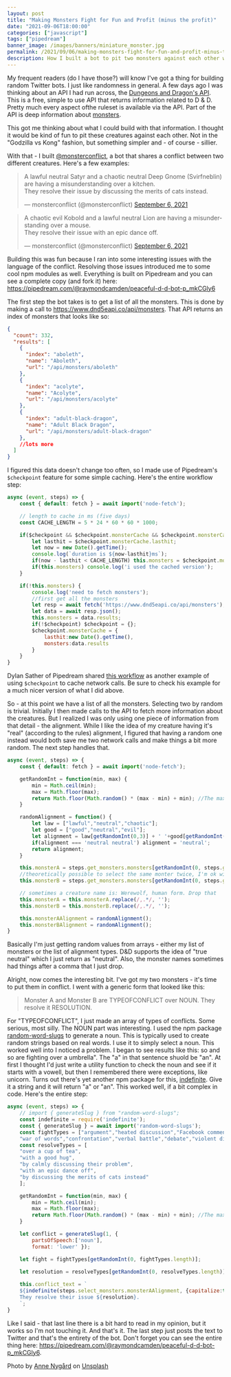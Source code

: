 ```yaml
---
layout: post
title: "Making Monsters Fight for Fun and Profit (minus the profit)"
date: "2021-09-06T18:00:00"
categories: ["javascript"]
tags: ["pipedream"]
banner_image: /images/banners/miniature_monster.jpg
permalink: /2021/09/06/making-monsters-fight-for-fun-and-profit-minus-the-profit
description: How I built a bot to pit two monsters against each other while learning about some cool npm packages.
---
```


My frequent readers (do I have those?) will know I've got a thing for building random Twitter bots. I just like randomness in general. A few days ago I was thinking about an API I had run across, the [Dungeons and Dragon's API](https://www.dnd5eapi.co/). This is a free, simple to use API that returns information related to D &amp; D. Pretty much every aspect ofthe ruleset is available via the API. Part of the API is deep information about [monsters](https://www.dnd5eapi.co/docs/#monster-section). 

This got me thinking about what I could build with that information. I thought it would be kind of fun to pit these creatures against each other. Not in the "Godzilla vs Kong" fashion, but something simpler and - of course - sillier. 

With that - I built [@monsterconflict](https://twitter.com/monsterconflict), a bot that shares a conflict between two different creatures. Here's a few examples:

<blockquote class="twitter-tweet" data-theme="dark"><p lang="en" dir="ltr">A lawful neutral Satyr and a chaotic neutral Deep Gnome (Svirfneblin) are having a misunderstanding over a kitchen.<br>They resolve their issue by discussing the merits of cats instead.</p>&mdash; monsterconflict (@monsterconflict) <a href="https://twitter.com/monsterconflict/status/1434957813546094601?ref_src=twsrc%5Etfw">September 6, 2021</a></blockquote> <script async src="https://platform.twitter.com/widgets.js" charset="utf-8"></script>

<blockquote class="twitter-tweet" data-theme="dark"><p lang="en" dir="ltr">A chaotic evil Kobold and a lawful neutral Lion are having a misunderstanding over a mouse.<br>They resolve their issue with an epic dance off.</p>&mdash; monsterconflict (@monsterconflict) <a href="https://twitter.com/monsterconflict/status/1434837001405075459?ref_src=twsrc%5Etfw">September 6, 2021</a></blockquote> <script async src="https://platform.twitter.com/widgets.js" charset="utf-8"></script>

Building this was fun because I ran into some interesting issues with the language of the conflict. Resolving those issues introduced me to some cool npm modules as well. Everything is built on Pipedream and you can see a complete copy (and fork it) here: <https://pipedream.com/@raymondcamden/peaceful-d-d-bot-p_mkCGly6>

The first step the bot takes is to get a list of all the monsters. This is done by making a call to <https://www.dnd5eapi.co/api/monsters>. That API returns an index of monsters that looks like so:

```json
{
  "count": 332,
  "results": [
    {
      "index": "aboleth",
      "name": "Aboleth",
      "url": "/api/monsters/aboleth"
    },
    {
      "index": "acolyte",
      "name": "Acolyte",
      "url": "/api/monsters/acolyte"
    },
    {
      "index": "adult-black-dragon",
      "name": "Adult Black Dragon",
      "url": "/api/monsters/adult-black-dragon"
    },
	//lots more
  ]
}
```

I figured this data doesn't change too often, so I made use of Pipedream's `$checkpoint` feature for some simple caching. Here's the entire workflow step:

```js
async (event, steps) => {
	const { default: fetch } = await import('node-fetch');

	// length to cache in ms (five days)
	const CACHE_LENGTH = 5 * 24 * 60 * 60 * 1000;

	if($checkpoint && $checkpoint.monsterCache && $checkpoint.monsterCache.lasthit) {
		let lasthit = $checkpoint.monsterCache.lasthit;
		let now = new Date().getTime();
		console.log(`duration is ${now-lasthit}ms`);
		if(now - lasthit < CACHE_LENGTH) this.monsters = $checkpoint.monsterCache.monsters;
		if(this.monsters) console.log('i used the cached version');
	}

	if(!this.monsters) {
		console.log('need to fetch monsters');
		//first get all the monsters
		let resp = await fetch('https://www.dnd5eapi.co/api/monsters');
		let data = await resp.json();
		this.monsters = data.results;
		if(!$checkpoint) $checkpoint = {};
		$checkpoint.monsterCache = {
			lasthit:new Date().getTime(),
			monsters:data.results
		}
	}
}
```

Dylan Sather of Pipedream shared [this workflow](https://pipedream.com/@dylan/cache-data-for-one-day-p_6lCkrAR/edit) as another example of using `$checkpoint` to cache network calls. Be sure to check his example for a much nicer version of what I did above. 

So - at this point we have a list of all the monsters. Selecting two by random is trivial. Initially I then made calls to the API to fetch more information about the creatures. But I realized I was only using one piece of information from that detail - the alignment. While I like the idea of my creature having it's "real" (according to the rules) alignment, I figured that having a random one instead would both save me two network calls and make things a bit more random. The next step handles that.

```js
async (event, steps) => {
	const { default: fetch } = await import('node-fetch');

	getRandomInt = function(min, max) {
		min = Math.ceil(min);
		max = Math.floor(max);
		return Math.floor(Math.random() * (max - min) + min); //The maximum is exclusive and the minimum is inclusive
	}

	randomAlignment = function() {
		let law = ["lawful","neutral","chaotic"];
		let good = ["good","neutral","evil"];
		let alignment = law[getRandomInt(0,3)] + ' '+good[getRandomInt(0,3)];
		if(alignment === 'neutral neutral') alignment = 'neutral';
		return alignment;
	}

	this.monsterA = steps.get_monsters.monsters[getRandomInt(0, steps.get_monsters.monsters.length )].name;
	//theoretically possible to select the same monter twice, I'm ok with that
	this.monsterB = steps.get_monsters.monsters[getRandomInt(0, steps.get_monsters.monsters.length )].name;

	// sometimes a creature name is: Werewolf, human form. Drop that
	this.monsterA = this.monsterA.replace(/,.*/, '');
	this.monsterB = this.monsterB.replace(/,.*/, '');

	this.monsterAAlignment = randomAlignment();
	this.monsterBAlignment = randomAlignment();
}
```

Basically I'm just getting random values from arrays - either my list of monsters or the list of alignment types. D&D supports the idea of "true neutral" which I just return as "neutral". Also, the monster names sometimes had things after a comma that I just drop.

Alright, now comes the interesting bit. I've got my two monsters - it's time to put them in conflict. I went with a generic form that looked like this:

<blockquote>
Monster A and Monster B are TYPEOFCONFLICT over NOUN. They resolve it RESOLUTION.
</blockquote>

For "TYPEOFCONFLICT", I just made an array of types of conflicts. Some serious, most silly. The NOUN part was interesting. I used the npm package [random-word-slugs](https://www.npmjs.com/package/random-word-slugs) to generate a noun. This is typically used to create random strings based on real words. I use it to simply select a noun. This worked well into I noticed a problem. I began to see results like this: so and so are fighting over a umbrella". The "a" in that sentence shuold be "an". At first I thought I'd just write a utility function to check the noun and see if it starts with a vowell, but then I remembered there were exceptions, like unicorn. Turns out there's yet another npm package for this, [indefinite](https://www.npmjs.com/package/indefinite). Give it a string and it will return "a" or "an". This worked well, if a bit complex in code. Here's the entire step:

```js
async (event, steps) => {
	// import { generateSlug } from "random-word-slugs";
	const indefinite = require('indefinite');
	const { generateSlug } = await import('random-word-slugs');
	const fightTypes = ["argument","heated discussion","Facebook comments argument","fight","misunderstanding",
	"war of words","confrontation","verbal battle","debate","violent disagreement"];
	const resolveTypes = [
	"over a cup of tea",
	"with a good hug",
	"by calmly discussing their problem",
	"with an epic dance off",
	"by discussing the merits of cats instead"
	];

	getRandomInt = function(min, max) {
		min = Math.ceil(min);
		max = Math.floor(max);
		return Math.floor(Math.random() * (max - min) + min); //The maximum is exclusive and the minimum is inclusive
	}

	let conflict = generateSlug(1, { 
		partsOfSpeech:['noun'], 
		format: 'lower' });

	let fight = fightTypes[getRandomInt(0, fightTypes.length)];

	let resolution = resolveTypes[getRandomInt(0, resolveTypes.length)];
		
	this.conflict_text = `
	${indefinite(steps.select_monsters.monsterAAlignment, {capitalize:true})} ${steps.select_monsters.monsterA} and ${indefinite(steps.select_monsters.monsterBAlignment)} ${steps.select_monsters.monsterB} are having a ${fight} over ${indefinite(conflict)}.
	They resolve their issue ${resolution}.
	`;
}
```

Like I said - that last line there is a bit hard to read in my opinion, but it works so I'm not touching it. And that's it. The last step just posts the text to Twitter and that's the entirety of the bot. Don't forget you can see the entire thing here: <https://pipedream.com/@raymondcamden/peaceful-d-d-bot-p_mkCGly6>.

Photo by <a href="https://unsplash.com/@polarmermaid?utm_source=unsplash&utm_medium=referral&utm_content=creditCopyText">Anne Nygård</a> on <a href="https://unsplash.com/s/photos/monsters?utm_source=unsplash&utm_medium=referral&utm_content=creditCopyText">Unsplash</a>
  